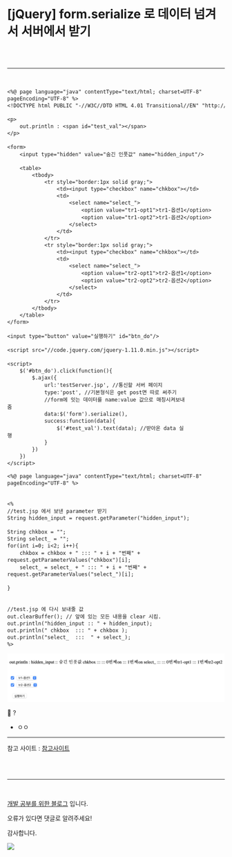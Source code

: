 # [jQuery] form.serialize 로 데이터 넘겨서 서버에서 받기

<br>
<br>

---

<br>



```
<%@ page language="java" contentType="text/html; charset=UTF-8" pageEncoding="UTF-8" %>
<!DOCTYPE html PUBLIC "-//W3C//DTD HTML 4.01 Transitional//EN" "http://www.w3.org/TR/html4/loose.dtd">
 
<p>
	out.println : <span id="test_val"></span>
</p>
 
<form>
	<input type="hidden" value="숨긴 인풋값" name="hidden_input"/>
	
	<table>
		<tbody>
			<tr style="border:1px solid gray;">
				<td><input type="checkbox" name="chkbox"></td>
				<td>
					<select name="select_">
						<option value="tr1-opt1">tr1-옵션1</option>
						<option value="tr1-opt2">tr1-옵션2</option>
					</select>
				</td>
			</tr>
			<tr style="border:1px solid gray;">
				<td><input type="checkbox" name="chkbox"></td>
				<td>
					<select name="select_">
						<option value="tr2-opt1">tr2-옵션1</option>
						<option value="tr2-opt2">tr2-옵션2</option>
					</select>
				</td>
			</tr>
		</tbody>
	</table>
</form>
 
<input type="button" value="실행하기" id="btn_do"/>
  
<script src="//code.jquery.com/jquery-1.11.0.min.js"></script>
 
<script>    
	$('#btn_do').click(function(){        
		$.ajax({            
			url:'testServer.jsp', //통신할 서버 페이지            
			type:'post', //기본형식은 get post면 따로 써주기            
			//form에 잇는 데이터를 name:value 값으로 매칭시켜보내줌            
			data:$('form').serialize(),             
			success:function(data){                
				$('#test_val').text(data); //받아온 data 실행            
			}        
		})    
	})
</script>
```

```
<%@ page language="java" contentType="text/html; charset=UTF-8" pageEncoding="UTF-8" %>


<%
//test.jsp 에서 보낸 parameter 받기
String hidden_input = request.getParameter("hidden_input");

String chkbox = "";
String select_ = "";
for(int i=0; i<2; i++){
	chkbox = chkbox + " ::: " + i + "번째" + request.getParameterValues("chkbox")[i];
	select_ = select_ + " ::: " + i + "번째" +  request.getParameterValues("select_")[i];
	
}


//test.jsp 에 다시 보내줄 값
out.clearBuffer(); // 앞에 있는 모든 내용을 clear 시킴.
out.println("hidden_input :: " + hidden_input);
out.println(" chkbox  ::: " + chkbox );
out.println("select_  :::  " + select_);
%>
```

<img src="./img/form.serialize()/form.serialize()_1.png">

📍 ?

-   ㅇㅇ

---

참고 사이트 : [참고사이트](https://joohee46.tistory.com/7)

<br>
<br>

---

<br>

[개발 공부를 위한 블로그](https://gloria94682015.tistory.com/80) 입니다. 

오류가 있다면 댓글로 알려주세요! 

감사합니다.

![](https://t1.daumcdn.net/keditor/emoticon/friends1/large/017.gif)